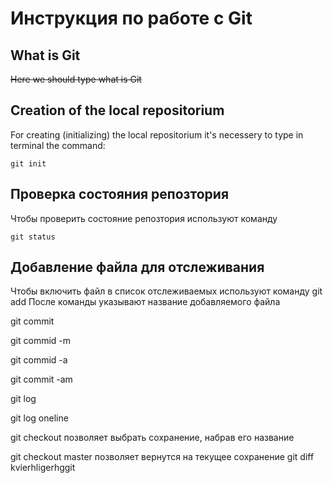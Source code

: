 # **Инструкция по работе с Git**

## What is Git

~~Here we should type what is Git~~

## Creation of the local repositorium

For creating (initializing) the local repositorium it's necessery to type in terminal the command:

    git init

## Проверка состояния репозтория

Чтобы проверить состояние репозтория используют команду

    git status

## Добавление файла для отслеживания

Чтобы включить файл в список отслеживаемых используют команду
    git add
После команды указывают название добавляемого файла

git commit

git commid -m

git commid -a

git commit -am

git log

git log oneline

git checkout
  позволяет выбрать сохранение, набрав его название

git checkout master
  позволяет вернутся на текущее сохранение
git diff
  kvierhligerhggit